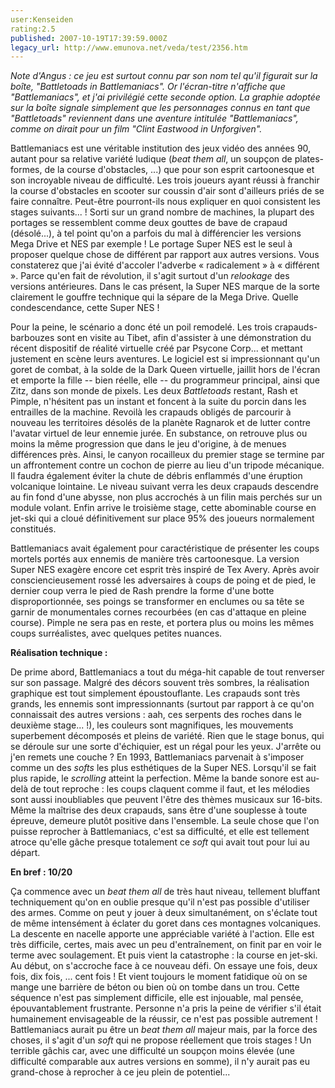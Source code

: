 ```yaml
---
user:Kenseiden
rating:2.5
published: 2007-10-19T17:39:59.000Z
legacy_url: http://www.emunova.net/veda/test/2356.htm
---
```

_Note d'Angus : ce jeu est surtout connu par son nom tel qu'il figurait sur la boîte, "Battletoads in Battlemaniacs". Or l'écran-titre n'affiche que "Battlemaniacs", et j'ai privilégié cette seconde option. La graphie adoptée sur la boîte signale simplement que les personnages connus en tant que "Battletoads" reviennent dans une aventure intitulée "Battlemaniacs", comme on dirait pour un film "Clint Eastwood in Unforgiven"._  

  

  

Battlemaniacs est une véritable institution des jeux vidéo des années 90, autant pour sa relative variété ludique (_beat them all_, un soupçon de plates-formes, de la course d'obstacles, ...) que pour son esprit cartoonesque et son incroyable niveau de difficulté. Les trois joueurs ayant réussi à franchir la course d'obstacles en scooter sur coussin d'air sont d'ailleurs priés de se faire connaître. Peut-être pourront-ils nous expliquer en quoi consistent les stages suivants... ! Sorti sur un grand nombre de machines, la plupart des portages se ressemblent comme deux gouttes de bave de crapaud (désolé...), à tel point qu'on a parfois du mal à différencier les versions Mega Drive et NES par exemple ! Le portage Super NES est le seul à proposer quelque chose de différent par rapport aux autres versions. Vous constaterez que j'ai évité d'accoler l'adverbe « radicalement » à « différent ». Parce qu'en fait de révolution, il s'agit surtout d'un _relookage_ des versions antérieures. Dans le cas présent, la Super NES marque de la sorte clairement le gouffre technique qui la sépare de la Mega Drive. Quelle condescendance, cette Super NES !  

  

Pour la peine, le scénario a donc été un poil remodelé. Les trois crapauds-barbouzes sont en visite au Tibet, afin d'assister à une démonstration du récent dispositif de réalité virtuelle créé par Psycone Corp... et mettant justement en scène leurs aventures. Le logiciel est si impressionnant qu'un goret de combat, à la solde de la Dark Queen virtuelle, jaillit hors de l'écran et emporte la fille -- bien réelle, elle -- du programmeur principal, ainsi que Zitz, dans son monde de pixels. Les deux _Battletoads_ restant, Rash et Pimple, n'hésitent pas un instant et foncent à la suite du porcin dans les entrailles de la machine. Revoilà les crapauds obligés de parcourir à nouveau les territoires désolés de la planète Ragnarok et de lutter contre l'avatar virtuel de leur ennemie jurée. En substance, on retrouve plus ou moins la même progression que dans le jeu d'origine, à de menues différences près. Ainsi, le canyon rocailleux du premier stage se termine par un affrontement contre un cochon de pierre au lieu d'un tripode mécanique. Il faudra également éviter la chute de débris enflammés d'une éruption volcanique lointaine. Le niveau suivant verra les deux crapauds descendre au fin fond d'une abysse, non plus accrochés à un filin mais perchés sur un module volant. Enfin arrive le troisième stage, cette abominable course en jet-ski qui a cloué définitivement sur place 95% des joueurs normalement constitués.  

  

Battlemaniacs avait également pour caractéristique de présenter les coups mortels portés aux ennemis de manière très cartoonesque. La version Super NES exagère encore cet esprit très inspiré de Tex Avery. Après avoir consciencieusement rossé les adversaires à coups de poing et de pied, le dernier coup verra le pied de Rash prendre la forme d'une botte disproportionnée, ses poings se transformer en enclumes ou sa tête se garnir de monumentales cornes recourbées (en cas d'attaque en pleine course). Pimple ne sera pas en reste, et portera plus ou moins les mêmes coups surréalistes, avec quelques petites nuances.  

  

**Réalisation technique :**   

De prime abord, Battlemaniacs a tout du méga-hit capable de tout renverser sur son passage. Malgré des décors souvent très sombres, la réalisation graphique est tout simplement époustouflante. Les crapauds sont très grands, les ennemis sont impressionnants (surtout par rapport à ce qu'on connaissait des autres versions : aah, ces serpents des roches dans le deuxième stage... !), les couleurs sont magnifiques, les mouvements superbement décomposés et pleins de variété. Rien que le stage bonus, qui se déroule sur une sorte d'échiquier, est un régal pour les yeux. J'arrête ou j'en remets une couche ? En 1993, Battlemaniacs parvenait à s'imposer comme un des _softs_ les plus esthétiques de la Super NES. Lorsqu'il se fait plus rapide, le _scrolling_ atteint la perfection. Même la bande sonore est au-delà de tout reproche : les coups claquent comme il faut, et les mélodies sont aussi inoubliables que peuvent l'être des thèmes musicaux sur 16-bits. Même la maîtrise des deux crapauds, sans être d'une souplesse à toute épreuve, demeure plutôt positive dans l'ensemble. La seule chose que l'on puisse reprocher à Battlemaniacs, c'est sa difficulté, et elle est tellement atroce qu'elle gâche presque totalement ce _soft_ qui avait tout pour lui au départ.  

  

**En bref : 10/20**   

Ça commence avec un _beat them all_ de très haut niveau, tellement bluffant techniquement qu'on en oublie presque qu'il n'est pas possible d'utiliser des armes. Comme on peut y jouer à deux simultanément, on s'éclate tout de même intensément à éclater du goret dans ces montagnes volcaniques. La descente en nacelle apporte une appréciable variété à l'action. Elle est très difficile, certes, mais avec un peu d'entraînement, on finit par en voir le terme avec soulagement. Et puis vient la catastrophe : la course en jet-ski. Au début, on s'accroche face à ce nouveau défi. On essaye une fois, deux fois, dix fois, ... cent fois ! Et vient toujours le moment fatidique où on se mange une barrière de béton ou bien où on tombe dans un trou. Cette séquence n'est pas simplement difficile, elle est injouable, mal pensée, épouvantablement frustrante. Personne n'a pris la peine de vérifier s'il était humainement envisageable de la réussir, ce n'est pas possible autrement ! Battlemaniacs aurait pu être un _beat them all_ majeur mais, par la force des choses, il s'agit d'un _soft_ qui ne propose réellement que trois stages ! Un terrible gâchis car, avec une difficulté un soupçon moins élevée (une difficulté comparable aux autres versions en somme), il n'y aurait pas eu grand-chose à reprocher à ce jeu plein de potentiel...